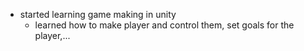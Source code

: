 * started learning game making in unity
  * learned how to make player and control them, set goals for the player,...
